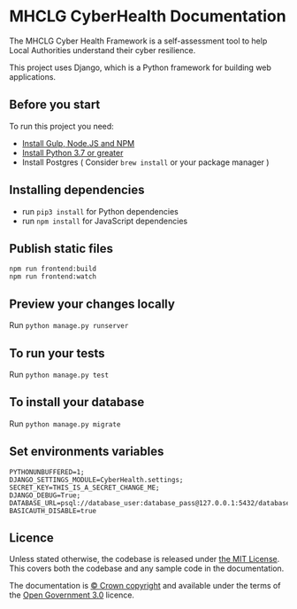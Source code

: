 # MHCLG CyberHealth Documentation

The MHCLG Cyber Health Framework is a self-assessment tool to help Local Authorities understand their cyber resilience. 

This project uses Django, which is a Python framework for building web applications. 

## Before you start

To run this project you need:

- [Install Gulp, Node.JS and NPM](https://nodejs.org/en/)
- [Install Python 3.7 or greater]()
- Install Postgres ( Consider `brew install` or your package manager )

## Installing dependencies

- run `pip3 install` for Python dependencies
- run `npm install` for JavaScript dependencies

## Publish static files
```
npm run frontend:build
npm run frontend:watch
```
## Preview your changes locally

Run `python manage.py runserver` 

## To run your tests

Run `python manage.py test` 

## To install your database

Run `python manage.py migrate` 

## Set environments variables
```
PYTHONUNBUFFERED=1;
DJANGO_SETTINGS_MODULE=CyberHealth.settings;
SECRET_KEY=THIS_IS_A_SECRET_CHANGE_ME;
DJANGO_DEBUG=True;
DATABASE_URL=psql://database_user:database_pass@127.0.0.1:5432/database_name;
BASICAUTH_DISABLE=true
```

## Licence

Unless stated otherwise, the codebase is released under [the MIT License][mit].
This covers both the codebase and any sample code in the documentation.

The documentation is [© Crown copyright][copyright] and available under the terms of the [Open Government 3.0][ogl] licence.

[mit]: LICENCE
[copyright]: http://www.nationalarchives.gov.uk/information-management/re-using-public-sector-information/uk-government-licensing-framework/crown-copyright/
[ogl]: http://www.nationalarchives.gov.uk/doc/open-government-licence/version/3/
